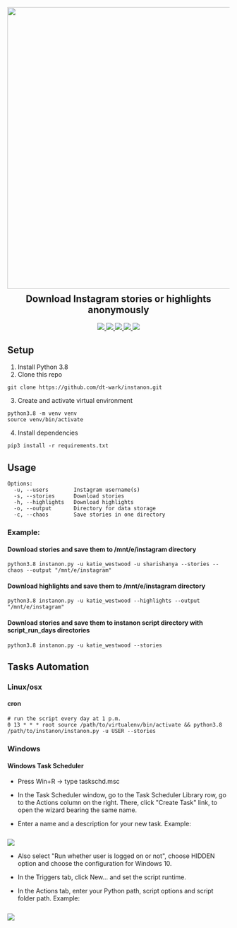<p align="center">
  <img src="https://res.cloudinary.com/wark/image/upload/v1576917345/instanon.png" width="638px">
  <h2 align="center" style="margin-top: -4px !important;">Download Instagram stories or highlights anonymously</h2>
  <p align="center">
    <a href="https://github.com/dt-wark/instanon/blob/master/LICENSE">
      <img src="https://img.shields.io/badge/license-MIT-green.svg">
    </a>
    <a href="https://www.python.org/">
    	<img src="https://img.shields.io/badge/python-v3.8-blue.svg">
    </a>
    <a href="#">
      <img src="https://img.shields.io/badge/status-stable-brightgreen.svg">
    </a>
    <a href="https://github.com/SeleniumHQ/selenium">
      <img src="https://img.shields.io/badge/built%20with-Selenium-yellow.svg">
    </a>
    <a href="https://res.cloudinary.com/wark/image/upload/v1576597812/bit.png">
      <img src="https://img.shields.io/badge/btc-1AnYqP7mt7QxqYc6fmQk5m6YHN8Rqan4ze-informational.svg">
    </a>
  </p>
</p>


## Setup

1. Install Python 3.8
2. Clone this repo
```
git clone https://github.com/dt-wark/instanon.git
```

3. Create and activate virtual environment
```
python3.8 -m venv venv
source venv/bin/activate
```

4. Install dependencies
```
pip3 install -r requirements.txt
```

## Usage

```
Options:
  -u, --users        Instagram username(s)
  -s, --stories      Download stories
  -h, --highlights   Download highlights
  -o, --output       Directory for data storage
  -c, --chaos        Save stories in one directory
```

### Example:

#### Download stories and save them to /mnt/e/instagram directory
```
python3.8 instanon.py -u katie_westwood -u sharishanya --stories --chaos --output "/mnt/e/instagram"
```

#### Download highlights and save them to /mnt/e/instagram directory
```
python3.8 instanon.py -u katie_westwood --highlights --output "/mnt/e/instagram"
```

#### Download stories and save them to instanon script directory with script_run_days directories 
```
python3.8 instanon.py -u katie_westwood --stories
```


## Tasks Automation

### Linux/osx 

#### cron

```
# run the script every day at 1 p.m.
0 13 * * * root source /path/to/virtualenv/bin/activate && python3.8 /path/to/instanon/instanon.py -u USER --stories
```

### Windows

#### Windows Task Scheduler

- Press Win+R → type taskschd.msc

- In the Task Scheduler window, go to the Task Scheduler Library row, go to the Actions column on the right. There, click "Create Task" link, to open the wizard bearing the same name.

- Enter a name and a description for your new task. Example:
<img src="https://res.cloudinary.com/wark/image/upload/v1576572206/task-name.png" style="margin-top: 12px !important;">

- Also select "Run whether user is logged on or not", choose HIDDEN option and сhoose the configuration for Windows 10.

- In the Triggers tab, click New... and set the script runtime.

- In the Actions tab, enter your Python path, script options and script folder path. Example:
<img src="https://res.cloudinary.com/wark/image/upload/v1576599661/actions.png" style="margin-top: 12px !important;">